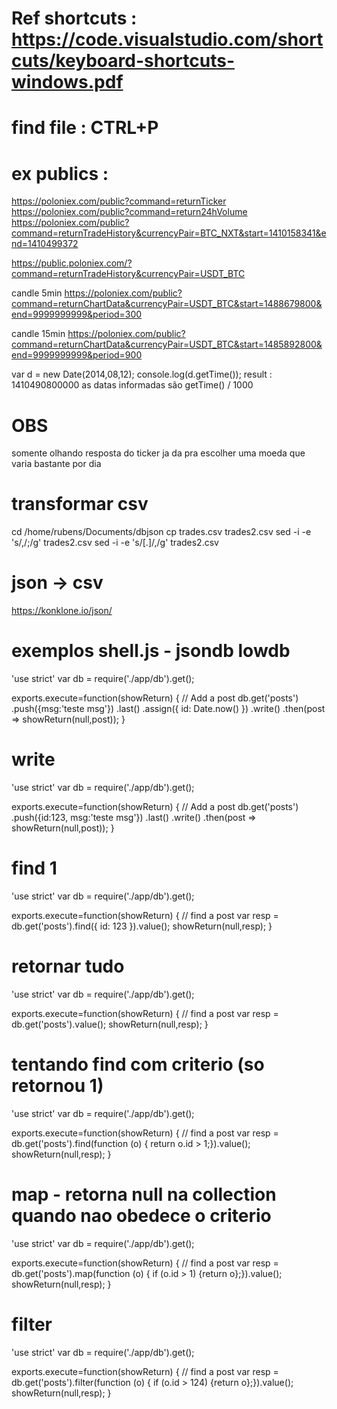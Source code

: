 
# Ref shortcuts : https://code.visualstudio.com/shortcuts/keyboard-shortcuts-windows.pdf
# find file : CTRL+P
 
# ex publics : 
https://poloniex.com/public?command=returnTicker
https://poloniex.com/public?command=return24hVolume
https://poloniex.com/public?command=returnTradeHistory&currencyPair=BTC_NXT&start=1410158341&end=1410499372

https://public.poloniex.com/?command=returnTradeHistory&currencyPair=USDT_BTC

candle 5min
https://poloniex.com/public?command=returnChartData&currencyPair=USDT_BTC&start=1488679800&end=9999999999&period=300

candle 15min
https://poloniex.com/public?command=returnChartData&currencyPair=USDT_BTC&start=1485892800&end=9999999999&period=900

var d = new Date(2014,08,12); console.log(d.getTime());
result : 1410490800000
as datas informadas são getTime() / 1000

# OBS
somente olhando resposta do ticker ja da pra escolher uma moeda que varia bastante por dia

# transformar csv
cd /home/rubens/Documents/dbjson
cp trades.csv trades2.csv
sed -i -e 's/,/;/g' trades2.csv 
sed -i -e 's/[.]/,/g' trades2.csv

# json -> csv
https://konklone.io/json/


# exemplos shell.js - jsondb lowdb

'use strict'
var db = require('./app/db').get();

exports.execute=function(showReturn) {
// Add a post
db.get('posts')
    .push({msg:'teste msg'})
    .last()
    .assign({ id: Date.now() })
    .write()
    .then(post => showReturn(null,post));
}

# write
'use strict'
var db = require('./app/db').get();

exports.execute=function(showReturn) {
// Add a post
db.get('posts')
    .push({id:123, msg:'teste msg'})
    .last()
    .write()
    .then(post => showReturn(null,post));
}

# find 1
'use strict'
var db = require('./app/db').get();

exports.execute=function(showReturn) {
// find a post
var resp = db.get('posts').find({ id: 123 }).value();
showReturn(null,resp);
}

# retornar tudo
'use strict'
var db = require('./app/db').get();

exports.execute=function(showReturn) {
// find a post
var resp = db.get('posts').value();
showReturn(null,resp);
}

# tentando find com criterio (so retornou 1)
'use strict'
var db = require('./app/db').get();

exports.execute=function(showReturn) {
// find a post
var resp = db.get('posts').find(function (o) { return o.id > 1;}).value();
showReturn(null,resp);
}

# map - retorna null na collection quando nao obedece o criterio
'use strict'
var db = require('./app/db').get();

exports.execute=function(showReturn) {
// find a post
var resp = db.get('posts').map(function (o) { if (o.id > 1) {return o};}).value();
showReturn(null,resp);
}

# filter
'use strict'
var db = require('./app/db').get();

exports.execute=function(showReturn) {
// find a post
var resp = db.get('posts').filter(function (o) { if (o.id > 124) {return o};}).value();
showReturn(null,resp);
}